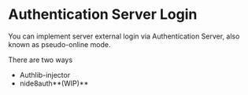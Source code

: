 # Authentication Server Login

You can implement server external login via Authentication Server, also known as pseudo-online mode.

There are two ways

* Authlib-injector
* nide8auth**(WIP)**


